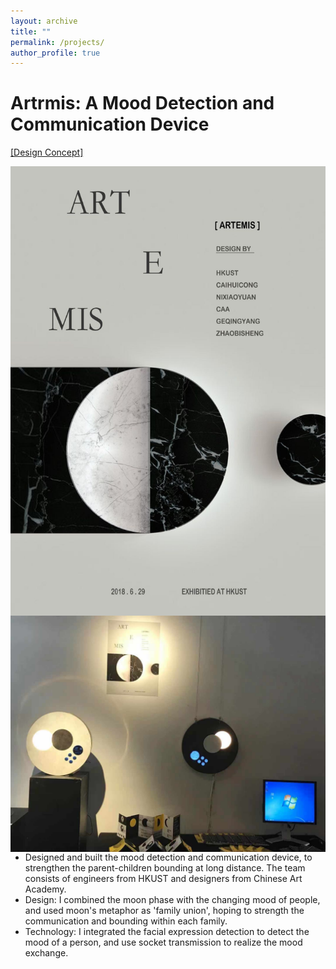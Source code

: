 ```yaml
---
layout: archive
title: ""
permalink: /projects/
author_profile: true
---
```


Artrmis: A Mood Detection and Communication Device
======
<a href=" https://video.ust.hk/Watch.aspx?Video=148E0CFDBC0670B5">[Design Concept]</a><br>
<div style="">
  <a style="width:40%; height:100px"><img src = "\images\ielm_poster.jpg"
    alt = "Artrmis poster"
    a="" align="left"/></a> 
  <a style="width:50%; height:100px"><img src = "\images\ielm_display.jpg"
    alt = "Artrmis poster"
    a="" align="left"
    /></a>
</div>
<div><ul>
<li> Designed and built the mood detection and communication device, to strengthen the parent-children bounding at long distance. The team consists of engineers from HKUST and designers from Chinese Art Academy.</li>
<li> Design: I combined the moon phase with the changing mood of people, and used moon's metaphor as 'family union', hoping to strength the communication and bounding within each family. </li>
<li> Technology: I integrated the facial expression detection to detect the mood of a person, and use socket transmission to realize the mood exchange.</li>
</ul></div>

<!-- TODO:[course scraper] -->